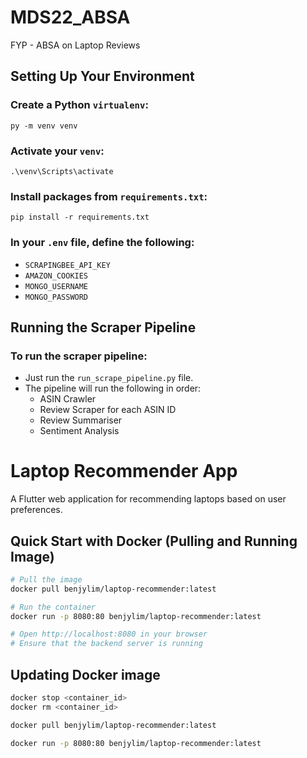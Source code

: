 # MDS22_ABSA

FYP - ABSA on Laptop Reviews

## Setting Up Your Environment

### Create a Python `virtualenv`:

```
py -m venv venv
```

### Activate your `venv`:

```
.\venv\Scripts\activate
```

### Install packages from `requirements.txt`:

```
pip install -r requirements.txt
```

### In your `.env` file, define the following:

- `SCRAPINGBEE_API_KEY`
- `AMAZON_COOKIES`
- `MONGO_USERNAME`
- `MONGO_PASSWORD`

## Running the Scraper Pipeline

### To run the scraper pipeline:

- Just run the `run_scrape_pipeline.py` file.
- The pipeline will run the following in order:
  - ASIN Crawler
  - Review Scraper for each ASIN ID
  - Review Summariser
  - Sentiment Analysis

# Laptop Recommender App

A Flutter web application for recommending laptops based on user preferences.

## Quick Start with Docker (Pulling and Running Image)

```bash
# Pull the image
docker pull benjylim/laptop-recommender:latest

# Run the container
docker run -p 8080:80 benjylim/laptop-recommender:latest

# Open http://localhost:8080 in your browser
# Ensure that the backend server is running
```

## Updating Docker image

```bash
docker stop <container_id>
docker rm <container_id>
```

```bash
docker pull benjylim/laptop-recommender:latest
```

```bash
docker run -p 8080:80 benjylim/laptop-recommender:latest
```